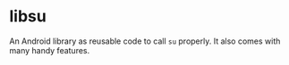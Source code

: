 # libsu
An Android library as reusable code to call `su` properly. It also comes with many handy features.
